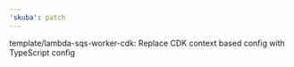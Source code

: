 ```yaml
---
'skuba': patch
---
```


template/lambda-sqs-worker-cdk: Replace CDK context based config with TypeScript config
